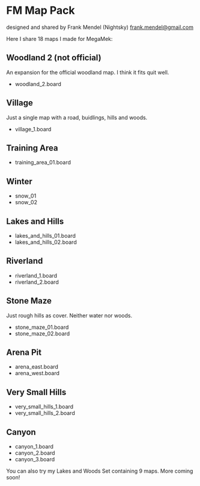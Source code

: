 # FM Map Pack

designed and shared by Frank Mendel (Nightsky) frank.mendel@gmail.com

Here I share 18 maps I made for MegaMek:

## Woodland 2 (not official)

An expansion for the official woodland map. I think it fits quit well.

- woodland_2.board

## Village

Just a single map with a road, buidlings, hills and woods.

- village_1.board

## Training Area

- training_area_01.board

## Winter

- snow_01
- snow_02

## Lakes and Hills

- lakes_and_hills_01.board
- lakes_and_hills_02.board

## Riverland

- riverland_1.board
- riverland_2.board

## Stone Maze

Just rough hills as cover. Neither water nor woods.

- stone_maze_01.board
- stone_maze_02.board

## Arena Pit

- arena_east.board
- arena_west.board

## Very Small Hills

- very_small_hills_1.board
- very_small_hills_2.board

## Canyon

- canyon_1.board
- canyon_2.board
- canyon_3.board

You can also try my Lakes and Woods Set containing 9 maps. More coming soon!
